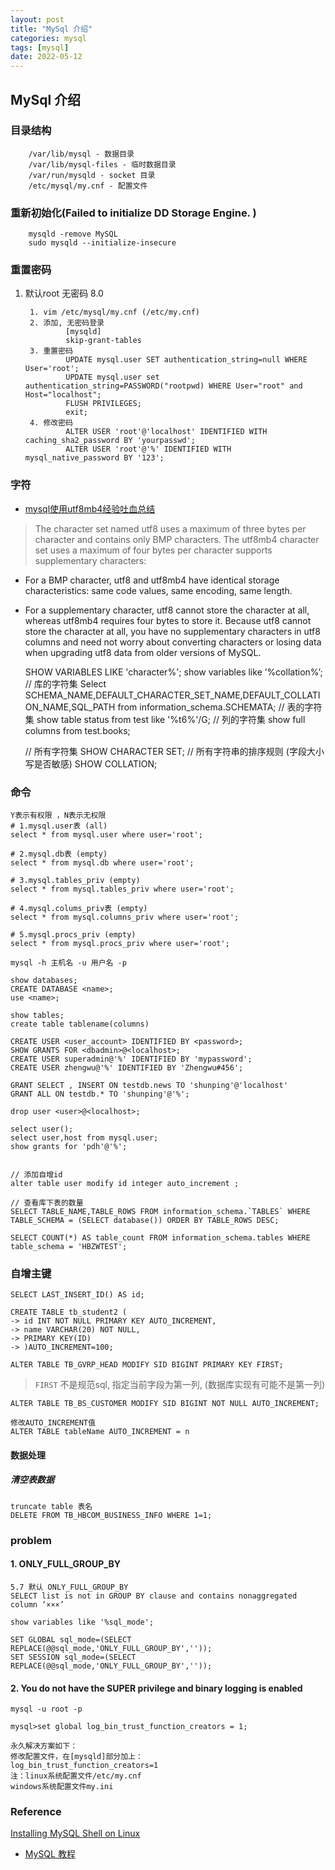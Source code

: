 ```yaml
---
layout: post
title: "MySql 介绍"
categories: mysql
tags: [mysql]
date: 2022-05-12
---
```


## MySql 介绍

### 目录结构

		/var/lib/mysql - 数据目录
		/var/lib/mysql-files - 临时数据目录
		/var/run/mysqld - socket 目录
		/etc/mysql/my.cnf - 配置文件

### 重新初始化(Failed to initialize DD Storage Engine. )

		mysqld -remove MySQL
		sudo mysqld --initialize-insecure

### 重置密码

1. 默认root  无密码   8.0

		1. vim /etc/mysql/my.cnf (/etc/my.cnf)
		2. 添加, 无密码登录
				[mysqld]
				skip-grant-tables
		3. 重置密码
				UPDATE mysql.user SET authentication_string=null WHERE User='root';
                UPDATE mysql.user set authentication_string=PASSWORD("rootpwd) WHERE User="root" and Host="localhost";
				FLUSH PRIVILEGES;
				exit;
		4. 修改密码
				ALTER USER 'root'@'localhost' IDENTIFIED WITH caching_sha2_password BY 'yourpasswd';
                ALTER USER 'root'@'%' IDENTIFIED WITH mysql_native_password BY '123';

### 字符

+ [mysql使用utf8mb4经验吐血总结](https://blog.csdn.net/qq_17555933/article/details/101445526)

> The character set named utf8 uses a maximum of three bytes per character and contains only BMP characters. The utf8mb4 character set uses a maximum of four bytes per character supports supplementary characters:

- For a BMP character, utf8 and utf8mb4 have identical storage characteristics: same code values, same encoding, same length.
- For a supplementary character, utf8 cannot store the character at all, whereas utf8mb4 requires four bytes to store it. Because utf8 cannot store the character at all, you have no supplementary characters in utf8 columns and need not worry about converting characters or losing data when upgrading utf8 data from older versions of MySQL.

    SHOW VARIABLES LIKE 'character%';
    show variables like ’%collation%’;
    // 库的字符集
    Select SCHEMA_NAME,DEFAULT_CHARACTER_SET_NAME,DEFAULT_COLLATION_NAME,SQL_PATH from information_schema.SCHEMATA;
    // 表的字符集
    show table status from test like '%t6%'/G;
    // 列的字符集
    show full columns from test.books;

    // 所有字符集
    SHOW CHARACTER SET;
    // 所有字符串的排序规则 (字段大小写是否敏感)
    SHOW COLLATION;

### 命令

    Y表示有权限 ，N表示无权限
    # 1.mysql.user表 (all)
    select * from mysql.user where user='root';

    # 2.mysql.db表 (empty)
    select * from mysql.db where user='root';

    # 3.mysql.tables_priv (empty)
    select * from mysql.tables_priv where user='root';

    # 4.mysql.colums_priv表 (empty)
    select * from mysql.columns_priv where user='root';

    # 5.mysql.procs_priv (empty)
    select * from mysql.procs_priv where user='root';

    mysql -h 主机名 -u 用户名 -p

    show databases;
    CREATE DATABASE <name>;
    use <name>;

    show tables;
    create table tablename(columns)

    CREATE USER <user_account> IDENTIFIED BY <password>;
    SHOW GRANTS FOR <dbadmin>@<localhost>;
    CREATE USER superadmin@'%' IDENTIFIED BY 'mypassword';
    CREATE USER zhengwu@'%' IDENTIFIED BY 'Zhengwu#456';

    GRANT SELECT , INSERT ON testdb.news TO 'shunping'@'localhost'
    GRANT ALL ON testdb.* TO 'shunping'@'%';

    drop user <user>@<localhost>;

    select user();
    select user,host from mysql.user;
    show grants for 'pdh'@'%';


    // 添加自增id
    alter table user modify id integer auto_increment ;        

    // 查看库下表的数量
    SELECT TABLE_NAME,TABLE_ROWS FROM information_schema.`TABLES` WHERE TABLE_SCHEMA = (SELECT database()) ORDER BY TABLE_ROWS DESC;

    SELECT COUNT(*) AS table_count FROM information_schema.tables WHERE table_schema = 'HBZWTEST';


### 自增主键

    SELECT LAST_INSERT_ID() AS id;

    CREATE TABLE tb_student2 (
    -> id INT NOT NULL PRIMARY KEY AUTO_INCREMENT,
    -> name VARCHAR(20) NOT NULL,
    -> PRIMARY KEY(ID)
    -> )AUTO_INCREMENT=100;
    
    ALTER TABLE TB_GVRP_HEAD MODIFY SID BIGINT PRIMARY KEY FIRST;

> `FIRST` 不是规范sql, 指定当前字段为第一列, (数据库实现有可能不是第一列)

    ALTER TABLE TB_BS_CUSTOMER MODIFY SID BIGINT NOT NULL AUTO_INCREMENT;

    修改AUTO_INCREMENT值
    ALTER TABLE tableName AUTO_INCREMENT = n

#### 数据处理

##### 清空表数据

    truncate table 表名
    DELETE FROM TB_HBCOM_BUSINESS_INFO WHERE 1=1;


### problem

#### 1. ONLY_FULL_GROUP_BY
    5.7 默认 ONLY_FULL_GROUP_BY
    SELECT list is not in GROUP BY clause and contains nonaggregated column ‘×××’

    show variables like '%sql_mode';

    SET GLOBAL sql_mode=(SELECT REPLACE(@@sql_mode,'ONLY_FULL_GROUP_BY',''));
    SET SESSION sql_mode=(SELECT REPLACE(@@sql_mode,'ONLY_FULL_GROUP_BY',''));

#### 2. You do not have the SUPER privilege and binary logging is enabled

    mysql -u root -p

    mysql>set global log_bin_trust_function_creators = 1;

    永久解决方案如下：
    修改配置文件，在[mysqld]部分加上：
    log_bin_trust_function_creators=1
    注：linux系统配置文件/etc/my.cnf
    windows系统配置文件my.ini


### Reference
[Installing MySQL Shell on Linux](https://dev.mysql.com/doc/mysql-shell/8.0/en/mysql-shell-install-linux-quick.html)  
+ [	MySQL 教程](https://m.runoob.com/mysql/)
